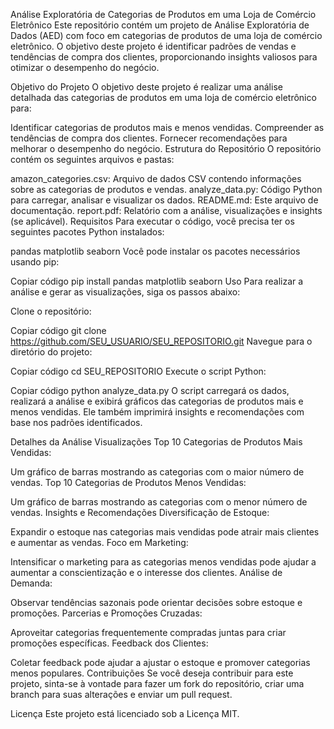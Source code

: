 Análise Exploratória de Categorias de Produtos em uma Loja de Comércio Eletrônico
Este repositório contém um projeto de Análise Exploratória de Dados (AED) com foco em categorias de produtos de uma loja de comércio eletrônico. O objetivo deste projeto é identificar padrões de vendas e tendências de compra dos clientes, proporcionando insights valiosos para otimizar o desempenho do negócio.

Objetivo do Projeto
O objetivo deste projeto é realizar uma análise detalhada das categorias de produtos em uma loja de comércio eletrônico para:

Identificar categorias de produtos mais e menos vendidas.
Compreender as tendências de compra dos clientes.
Fornecer recomendações para melhorar o desempenho do negócio.
Estrutura do Repositório
O repositório contém os seguintes arquivos e pastas:

amazon_categories.csv: Arquivo de dados CSV contendo informações sobre as categorias de produtos e vendas.
analyze_data.py: Código Python para carregar, analisar e visualizar os dados.
README.md: Este arquivo de documentação.
report.pdf: Relatório com a análise, visualizações e insights (se aplicável).
Requisitos
Para executar o código, você precisa ter os seguintes pacotes Python instalados:

pandas
matplotlib
seaborn
Você pode instalar os pacotes necessários usando pip:

Copiar código
pip install pandas matplotlib seaborn
Uso
Para realizar a análise e gerar as visualizações, siga os passos abaixo:

Clone o repositório:

Copiar código
git clone https://github.com/SEU_USUARIO/SEU_REPOSITORIO.git
Navegue para o diretório do projeto:

Copiar código
cd SEU_REPOSITORIO
Execute o script Python:

Copiar código
python analyze_data.py
O script carregará os dados, realizará a análise e exibirá gráficos das categorias de produtos mais e menos vendidas. Ele também imprimirá insights e recomendações com base nos padrões identificados.

Detalhes da Análise
Visualizações
Top 10 Categorias de Produtos Mais Vendidas:

Um gráfico de barras mostrando as categorias com o maior número de vendas.
Top 10 Categorias de Produtos Menos Vendidas:

Um gráfico de barras mostrando as categorias com o menor número de vendas.
Insights e Recomendações
Diversificação de Estoque:

Expandir o estoque nas categorias mais vendidas pode atrair mais clientes e aumentar as vendas.
Foco em Marketing:

Intensificar o marketing para as categorias menos vendidas pode ajudar a aumentar a conscientização e o interesse dos clientes.
Análise de Demanda:

Observar tendências sazonais pode orientar decisões sobre estoque e promoções.
Parcerias e Promoções Cruzadas:

Aproveitar categorias frequentemente compradas juntas para criar promoções específicas.
Feedback dos Clientes:

Coletar feedback pode ajudar a ajustar o estoque e promover categorias menos populares.
Contribuições
Se você deseja contribuir para este projeto, sinta-se à vontade para fazer um fork do repositório, criar uma branch para suas alterações e enviar um pull request.

Licença
Este projeto está licenciado sob a Licença MIT.
